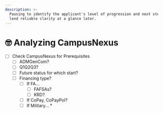 ```yaml
---
description: >-
  Pausing to identify the applicant's level of progression and next steps will
  lend reliable clarity at a glance later.
---
```


# 🤓 Analyzing CampusNexus

* [ ] Check CampusNexus for Prerequisites
  * [ ] ADMGenCom?
  * [ ] Q1Q2Q3?
  * [ ] Future status for which start?
  * [ ] Financing type?
    * [ ] If FA...
      * [ ] FAFSAs?
      * [ ] KRD?
    * [ ] If CoPay, CoPayPol?
    * [ ] If Military...
      *
